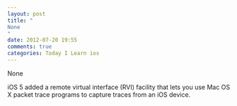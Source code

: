 ```yaml
---
layout: post
title: "
None
"
date: 2012-07-20 19:55
comments: true
categories: Today I Learn ios
---
```


None


iOS 5 added a remote virtual interface (RVI) facility that lets you use Mac OS X packet trace programs to capture traces from an iOS device.

